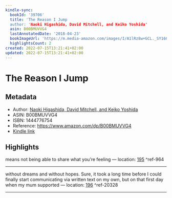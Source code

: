 ```yaml
---
kindle-sync:
  bookId: '39706'
  title: 'The Reason I Jump
  author: 'Naoki Higashida, David Mitchell, and Keiko Yoshida'
  asin: B00BMUVVG4
  lastAnnotatedDate: '2018-04-23'
  bookImageUrl: 'https://m.media-amazon.com/images/I/A1lRz8w+GCL._SY160.jpg'
  highlightsCount: 2
created: 2022-07-15T13:21:41+02:00
updated: 2022-07-15T13:21:41+02:00
---
```

# The Reason I Jump
## Metadata
* Author: [Naoki Higashida, David Mitchell, and Keiko Yoshida](https://www.amazon.com/Naoki-Higashida/e/B075LCMCF6/ref=dp_byline_cont_ebooks_1)
* ASIN: B00BMUVVG4
* ISBN: 1444776754
* Reference: https://www.amazon.com/dp/B00BMUVVG4
* [Kindle link](kindle://book?action=open&asin=B00BMUVVG4)

## Highlights
means not being able to share what you’re feeling — location: [195](kindle://book?action=open&asin=B00BMUVVG4&location=195) ^ref-964

---
without dreams and without hopes. Sure, it took a long time before I could finally start communicating via written text on my own, but on that first day when my mum supported — location: [196](kindle://book?action=open&asin=B00BMUVVG4&location=196) ^ref-20328

---
